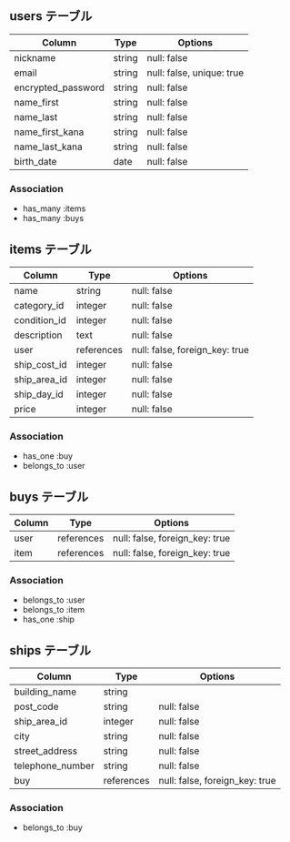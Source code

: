 ## users テーブル

| Column             | Type   | Options     |
| ------------------ | ------ | ----------- |
| nickname           | string | null: false |
| email              | string | null: false, unique: true |
| encrypted_password | string | null: false |
| name_first         | string | null: false |
| name_last          | string | null: false |
| name_first_kana    | string | null: false |
| name_last_kana     | string | null: false |
| birth_date         | date   | null: false |


### Association

- has_many :items
- has_many :buys


## items テーブル

| Column         | Type    | Options     |
| ------         | ------  | ----------- |
| name           | string  | null: false |
| category_id    | integer | null: false |
| condition_id   | integer | null: false |
| description    | text    | null: false |
| user           | references | null: false, foreign_key: true |
| ship_cost_id   | integer | null: false |
| ship_area_id   | integer | null: false |
| ship_day_id    | integer | null: false |
| price          | integer | null: false |
 
### Association

- has_one :buy
- belongs_to :user


## buys テーブル

| Column    | Type       | Options                        |
| ------    | ---------- | ------------------------------ |
| user      | references | null: false, foreign_key: true |
| item      | references | null: false, foreign_key: true |


### Association

- belongs_to :user
- belongs_to :item
- has_one :ship

## ships テーブル

| Column           | Type       | Options      |
| -------          | ---------- | -------------|
| building_name    | string     |              |
| post_code        | string     | null: false  |
| ship_area_id     | integer    | null: false  |
| city             | string     | null: false  |
| street_address   | string     | null: false  |
| telephone_number | string     | null: false  |
| buy              | references | null: false, foreign_key: true |

### Association

- belongs_to :buy

